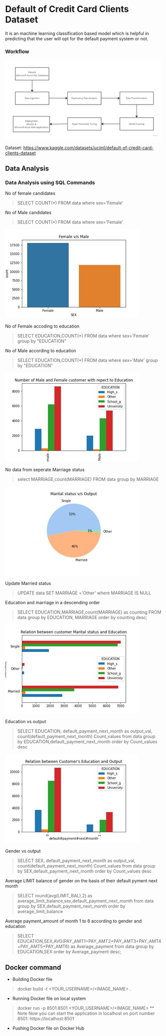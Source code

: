 # Default of Credit Card Clients Dataset
It is an machine learning classification based model which is helpful in predicting that the user will opt for the default payment system or not.
### Workflow 
![ML Workflow](https://github.com/SaurabhNair239/Credit-card-default-predictor/blob/main/Imgs/workflow.jpg)

Dataset: https://www.kaggle.com/datasets/uciml/default-of-credit-card-clients-dataset

## Data Analysis

###  Data Analysis using SQL Commands 

No of female candidates
> SELECT COUNT(*) FROM data where sex='Female' 

No of Male candidates

> SELECT COUNT(*) FROM data where sex='Female' 

![Female male customer](https://github.com/SaurabhNair239/Credit-card-default-predictor/blob/main/notebook/figure1.jpeg)

No of Female accoding to education

> SELECT EDUCATION,COUNT(*) FROM data where sex='Female' group by "EDUCATION" 
 
No of Male according to education

> SELECT EDUCATION,COUNT(*) FROM data where sex='Male' group by "EDUCATION" 

![Marriage Education](https://github.com/SaurabhNair239/Credit-card-default-predictor/blob/main/notebook/figure2.jpeg)

No data from seperate Marriage status

> select MARRIAGE,count(MARRIAGE) FROM data group by MARRIAGE

![Customer Marital status](https://github.com/SaurabhNair239/Credit-card-default-predictor/blob/main/notebook/figure3.jpeg)

Update Married status

> UPDATE data SET MARRIAGE ='Other' where MARRIAGE IS NULL

Education and marriage in a descending order

> SELECT EDUCATION,MARRIAGE,count(MARRIAGE) as counting FROM data group by EDUCATION, MARRIAGE order by counting desc;

![Marital status education](https://github.com/SaurabhNair239/Credit-card-default-predictor/blob/main/notebook/figure4.jpeg)

Education vs output

> SELECT EDUCATION, default_payment_next_month as output_val, count(default_payment_next_month) Count_values from data group by EDUCATION,default_payment_next_month order by Count_values desc

![Education vs Output](https://github.com/SaurabhNair239/Credit-card-default-predictor/blob/main/notebook/figure5.jpeg)

Gender vs output

> SELECT SEX, default_payment_next_month as output_val, count(default_payment_next_month) Count_values from data group by SEX,default_payment_next_month order by Count_values desc

Average LIMIT balance of gender on the basis of their default pyment next month

> SELECT round(avg(LIMIT_BAL),2) as average_limit_balance,sex,default_payment_next_month from data group by SEX,default_payment_next_month order by average_limit_balance  

Average payment_amount of month 1 to 6 according to gender and education 

> SELECT EDUCATION,SEX,AVG(PAY_AMT1+PAY_AMT2+PAY_AMT3+PAY_AMT4+PAY_AMT5+PAY_AMT6) as Average_payment from data group by EDUCATION,SEX order by Average_payment desc;


## Docker command
*  Building Docker file
> docker build -t <YOUR_USERNAME>/<IMAGE_NAME> .

* Running Docker file on local system
> docker run -p 8501:8501 <YOUR_USERNAME>/<IMAGE_NAME>
** Note Now you can start the application in localhost on port number 8501: https://localhost:8501

* Pushing Docker file on Docker Hub 